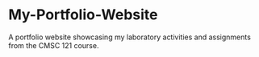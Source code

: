 # My-Portfolio-Website
A portfolio website showcasing my laboratory activities and assignments from the CMSC 121 course.

